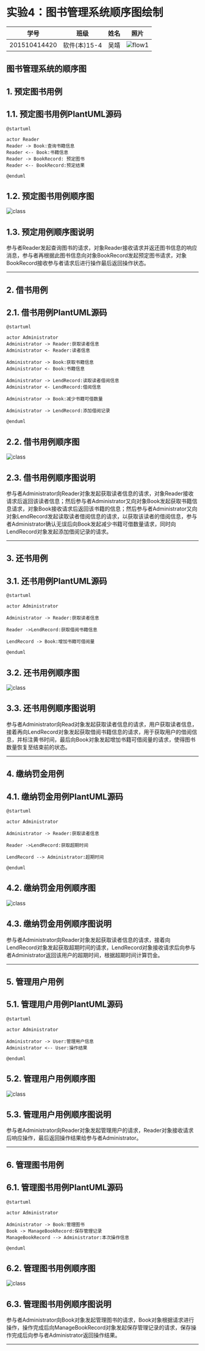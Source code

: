 # 实验4：图书管理系统顺序图绘制
|学号|班级|姓名|照片|
|:-------:|:-------------: | :----------:|:---:|
|201510414420|软件(本)15-4|吴靖|![flow1](../jing.jpg)|

## 图书管理系统的顺序图

## 1. 预定图书用例
## 1.1. 预定图书用例PlantUML源码

``` sequence
@startuml

actor Reader
Reader -> Book:查询书籍信息
Reader <-- Book:书籍信息
Reader -> BookRecord: 预定图书
Reader <-- BookRecord:预定结果

@enduml
```

## 1.2. 预定图书用例顺序图
![class](sequence_BookBook.png)

## 1.3. 预定用例顺序图说明
参与者Reader发起查询图书的请求，对象Reader接收请求并返还图书信息的响应消息，参与者再根据此图书信息向对象BookRecord发起预定图书请求，对象BookRecord接收参与者请求后进行操作最后返回操作状态。

***

## 2. 借书用例
## 2.1. 借书用例PlantUML源码

``` sequence
@startuml

actor Administrator
Administrator -> Reader:获取读者信息
Administrator <- Reader:读者信息

Administrator -> Book:获取书籍信息
Administrator <- Book:书籍信息

Administrator -> LendRecord:读取读者借阅信息
Administrator <- LendRecord:借阅信息

Administrator -> Book:减少书籍可借数量

Administrator -> LendRecord:添加借阅记录

@enduml
```

## 2.2. 借书用例顺序图
![class](sequence_LendBook.png)

## 2.3. 借书用例顺序图说明
参与者Administrator向Reader对象发起获取读者信息的请求，对象Reader接收请求后返回该读者信息；然后参与者Administrator又向对象Book发起获取书籍信息请求，对象Book接收请求后返回该书籍的信息；然后参与者Administrator又向对象LendRecord发起读取读者借阅信息的请求，以获取该读者的借阅信息，参与者Administrator确认无误后向Book发起减少书籍可借数量请求，同时向LendRecord对象发起添加借阅记录的请求。
***

## 3. 还书用例
## 3.1. 还书用例PlantUML源码

``` sequence
@startuml

actor Administrator

Administrator -> Reader:获取读者信息

Reader ->LendRecord:获取借阅书籍信息

LendRecord -> Book:增加书籍可借阅量

@enduml
```

## 3.2. 还书用例顺序图
![class](sequence_Return.png)

## 3.3. 还书用例顺序图说明
参与者Administrator向Read对象发起获取读者信息的请求，用户获取读者信息，接着再向LendRecord对象发起获取借阅书籍信息的请求，用于获取用户的借阅信息，并标注黄书时间，最后向Book对象发起增加书籍可借阅量的请求，使得图书数量恢复至结束前的状态。

***

## 4. 缴纳罚金用例
## 4.1. 缴纳罚金用例PlantUML源码

``` sequence
@startuml

actor Administrator

Administrator -> Reader:获取读者信息

Reader ->LendRecord:获取超期时间

LendRecord --> Administrator:超期时间

@enduml
```

## 4.2. 缴纳罚金用例顺序图
![class](sequence_PayTheFine.png)

## 4.3. 缴纳罚金用例顺序图说明
参与者Administrator向Reader对象发起获取读者信息的请求，接着向LendRecord对象发起获取超期时间的请求，LendRecord对象接收请求后向参与者Administrator返回该用户的超期时间，根据超期时间计算罚金。

***

## 5. 管理用户用例
## 5.1. 管理用户用例PlantUML源码

``` sequence
@startuml

actor Administrator

Administrator -> User:管理用户信息
Administrator <-- User:操作结果

@enduml
```

## 5.2. 管理用户用例顺序图
![class](sequence_ManagerUsers.png)

## 5.3. 管理用户用例顺序图说明
参与者Administrator向Reader对象发起管理用户的请求，Reader对象接收请求后响应操作，最后返回操作结果给参与者Administrator。
***

## 6. 管理图书用例
## 6.1. 管理图书用例PlantUML源码

``` sequence
@startuml

actor Administrator

Administrator -> Book:管理图书
Book -> ManageBookRecord:保存管理记录
ManageBookRecord --> Administrator:本次操作信息

@enduml
```

## 6.2. 管理图书用例顺序图
![class](sequence_ManageBooks.png)

## 6.3. 管理图书用例顺序图说明
参与者Administrator向Book对象发起管理图书的请求，Book对象根据请求进行操作，操作完成后向ManageBookRecord对象发起保存管理记录的请求，保存操作完成后向参与者Administrator返回操作结果。
***